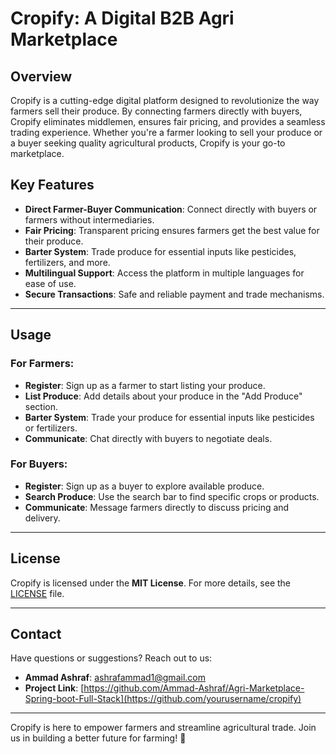 # Cropify: A Digital B2B Agri Marketplace

## Overview
Cropify is a cutting-edge digital platform designed to revolutionize the way farmers sell their produce. By connecting farmers directly with buyers, Cropify eliminates middlemen, ensures fair pricing, and provides a seamless trading experience. Whether you're a farmer looking to sell your produce or a buyer seeking quality agricultural products, Cropify is your go-to marketplace.

## Key Features
- **Direct Farmer-Buyer Communication**: Connect directly with buyers or farmers without intermediaries.
- **Fair Pricing**: Transparent pricing ensures farmers get the best value for their produce.
- **Barter System**: Trade produce for essential inputs like pesticides, fertilizers, and more.
- **Multilingual Support**: Access the platform in multiple languages for ease of use.
- **Secure Transactions**: Safe and reliable payment and trade mechanisms.

---

## Usage
### For Farmers:
- **Register**: Sign up as a farmer to start listing your produce.
- **List Produce**: Add details about your produce in the "Add Produce" section.
- **Barter System**: Trade your produce for essential inputs like pesticides or fertilizers.
- **Communicate**: Chat directly with buyers to negotiate deals.

### For Buyers:
- **Register**: Sign up as a buyer to explore available produce.
- **Search Produce**: Use the search bar to find specific crops or products.
- **Communicate**: Message farmers directly to discuss pricing and delivery.

---

## License
Cropify is licensed under the **MIT License**. For more details, see the [LICENSE](LICENSE) file.

---

## Contact
Have questions or suggestions? Reach out to us:
- **Ammad Ashraf**: [ashrafammad1@gmail.com](mailto:your.email@example.com)
- **Project Link**: [https://github.com/Ammad-Ashraf/Agri-Marketplace-Spring-boot-Full-Stack](https://github.com/yourusername/cropify)

---

Cropify is here to empower farmers and streamline agricultural trade. Join us in building a better future for farming! 🌱

